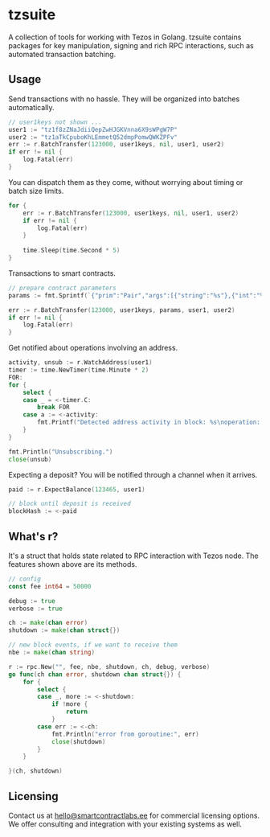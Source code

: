 # tzsuite

A collection of tools for working with Tezos in Golang. tzsuite contains packages for key manipulation, signing and rich RPC interactions, such as automated transaction batching.

## Usage
Send transactions with no hassle. They will be organized into batches automatically.
```go
// user1keys not shown ...
user1 := "tz1f8zZNaJdiiQepZwHJGKVnna6X9sWPgW7P"
user2 := "tz1aTkCpuboKhLEmmetQ52dmpPomwQWKZPFv"
err := r.BatchTransfer(123000, user1keys, nil, user1, user2)
if err != nil {
	log.Fatal(err)
}
```

You can dispatch them as they come, without worrying about timing or batch size limits.
```go
for {
	err := r.BatchTransfer(123000, user1keys, nil, user1, user2)
	if err != nil {
		log.Fatal(err)
	}
	
	time.Sleep(time.Second * 5)
}
```

Transactions to smart contracts.
```go
// prepare contract parameters
params := fmt.Sprintf(`{"prim":"Pair","args":[{"string":"%s"},{"int":"%d"}]}`, "tz1Ph8mdwaRp71XvixaExcNKtPvQshe5BwcR", 123456)

err := r.BatchTransfer(123000, user1keys, params, user1, user2)
if err != nil {
	log.Fatal(err)
}
```

Get notified about operations involving an address.
```go
activity, unsub := r.WatchAddress(user1)
timer := time.NewTimer(time.Minute * 2)
FOR:
for {
	select {
	case _ = <-timer.C:
		break FOR
	case a := <-activity:
		fmt.Printf("Detected address activity in block: %s\noperation: %#v\n", a.BlockHash, a.Operation)
	}
}

fmt.Println("Unsubscribing.")
close(unsub)
```

Expecting a deposit? You will be notified through a channel when it arrives.
```go
paid := r.ExpectBalance(123465, user1)

// block until deposit is received
blockHash := <-paid
```

## What's r?

It's a struct that holds state related to RPC interaction with Tezos node.
The features shown above are its methods.

```go
// config
const fee int64 = 50000

debug := true
verbose := true

ch := make(chan error)
shutdown := make(chan struct{})

// new block events, if we want to receive them
nbe := make(chan string)

r := rpc.New("", fee, nbe, shutdown, ch, debug, verbose)
go func(ch chan error, shutdown chan struct{}) {
	for {
		select {
		case _, more := <-shutdown:
			if !more {
				return
			}
		case err := <-ch:
			fmt.Println("error from goroutine:", err)
			close(shutdown)
		}
	}

}(ch, shutdown)
```

## Licensing

Contact us at hello@smartcontractlabs.ee for commercial licensing options. We offer consulting and integration with your existing systems as well.
